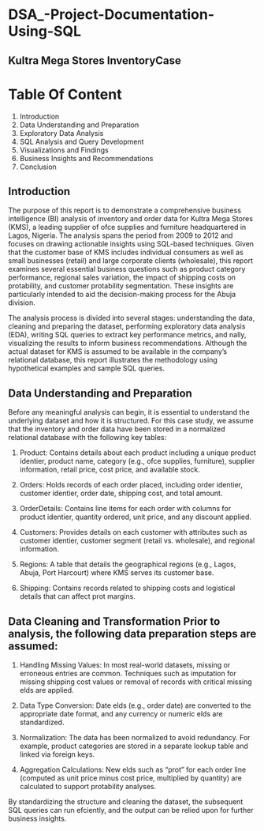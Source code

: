 # DSA_-Project-Documentation-Using-SQL
## Kultra Mega Stores InventoryCase
# Table Of Content 
1. Introduction
2. Data Understanding and Preparation
3. Exploratory Data Analysis
4. SQL Analysis and Query Development
5. Visualizations and Findings
6. Business Insights and Recommendations
7. Conclusion

## Introduction
The purpose of this report is to demonstrate a comprehensive business intelligence (BI)
analysis of inventory and order data for Kultra Mega Stores (KMS), a leading supplier of
ofce supplies and furniture headquartered in Lagos, Nigeria. The analysis spans the period
from 2009 to 2012 and focuses on drawing actionable insights using SQL-based techniques.
Given that the customer base of KMS includes individual consumers as well as small
businesses (retail) and large corporate clients (wholesale), this report examines several
essential business questions such as product category performance, regional sales
variation, the impact of shipping costs on protability, and customer protability
segmentation. These insights are particularly intended to aid the decision-making process
for the Abuja division.

The analysis process is divided into several stages: understanding the data, cleaning and
preparing the dataset, performing exploratory data analysis (EDA), writing SQL queries to
extract key performance metrics, and nally, visualizing the results to inform business
recommendations. Although the actual dataset for KMS is assumed to be available in the
company’s relational database, this report illustrates the methodology using hypothetical
examples and sample SQL queries.
## Data Understanding and Preparation
Before any meaningful analysis can begin, it is essential to understand the underlying
dataset and how it is structured. For this case study, we assume that the inventory and
order data have been stored in a normalized relational database with the following key
tables:

1. Product: Contains details about each product including a unique product identier,
product name, category (e.g., ofce supplies, furniture), supplier information, retail price,
cost price, and available stock.

2. Orders: Holds records of each order placed, including order identier, customer
identier, order date, shipping cost, and total amount.

3. OrderDetails: Contains line items for each order with columns for product identier,
quantity ordered, unit price, and any discount applied.

4. Customers: Provides details on each customer with attributes such as customer
identier, customer segment (retail vs. wholesale), and regional information.

5. Regions: A table that details the geographical regions (e.g., Lagos, Abuja, Port Harcourt)
where KMS serves its customer base.

6. Shipping: Contains records related to shipping costs and logistical details that can affect
prot margins.

## Data Cleaning and Transformation Prior to analysis, the following data preparation steps are assumed:

1. Handling Missing Values: In most real-world datasets, missing or erroneous entries are
common. Techniques such as imputation for missing shipping cost values or removal of
records with critical missing elds are applied.

2. Data Type Conversion: Date elds (e.g., order date) are converted to the appropriate
date format, and any currency or numeric elds are standardized.

3. Normalization: The data has been normalized to avoid redundancy. For example, product
categories are stored in a separate lookup table and linked via foreign keys.

4. Aggregation Calculations: New elds such as “prot” for each order line (computed as
unit price minus cost price, multiplied by quantity) are calculated to support protability
analyses.

By standardizing the structure and cleaning the dataset, the subsequent SQL queries can
run efciently, and the output can be relied upon for further business insights.
